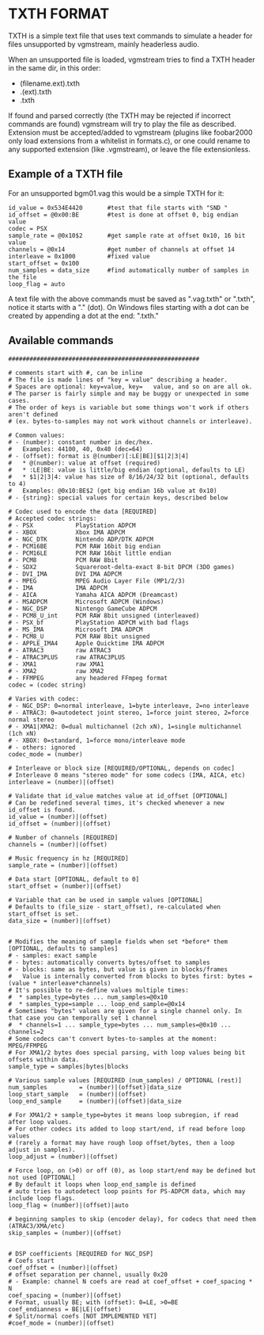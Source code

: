 # TXTH FORMAT

TXTH is a simple text file that uses text commands to simulate a header for files unsupported by vgmstream, mainly headerless audio.

When an unsupported file is loaded, vgmstream tries to find a TXTH header in the same dir, in this order:
- (filename.ext).txth
- .(ext).txth
- .txth

If found and parsed correctly (the TXTH may be rejected if incorrect commands are found) vgmstream will try to play the file as described. Extension must be accepted/added to vgmstream (plugins like foobar2000 only load extensions from a whitelist in formats.c), or one could rename to any supported extension (like .vgmstream), or leave the file extensionless.


## Example of a TXTH file
For an unsupported bgm01.vag this would be a simple TXTH for it:
```
id_value = 0x534E4420       #test that file starts with "SND "
id_offset = @0x00:BE        #test is done at offset 0, big endian value
codec = PSX
sample_rate = @0x10$2       #get sample rate at offset 0x10, 16 bit value
channels = @0x14            #get number of channels at offset 14
interleave = 0x1000         #fixed value
start_offset = 0x100
num_samples = data_size     #find automatically number of samples in the file
loop_flag = auto
```
A text file with the above commands must be saved as ".vag.txth" or ".txth", notice it starts with a "." (dot). On Windows files starting with a dot can be created by appending a dot at the end: ".txth."


## Available commands

```
######################################################

# comments start with #, can be inline
# The file is made lines of "key = value" describing a header.
# Spaces are optional: key=value, key=   value, and so on are all ok.
# The parser is fairly simple and may be buggy or unexpected in some cases.
# The order of keys is variable but some things won't work if others aren't defined
# (ex. bytes-to-samples may not work without channels or interleave).

# Common values:
# - (number): constant number in dec/hex.
#   Examples: 44100, 40, 0x40 (dec=64)
# - (offset): format is @(number)[:LE|BE][$1|2|3|4]
#   * @(number): value at offset (required)
#   * :LE|BE: value is little/big endian (optional, defaults to LE)
#   * $1|2|3|4: value has size of 8/16/24/32 bit (optional, defaults to 4)
#   Examples: @0x10:BE$2 (get big endian 16b value at 0x10)
# - {string}: special values for certain keys, described below

# Codec used to encode the data [REQUIRED]
# Accepted codec strings:
# - PSX            PlayStation ADPCM
# - XBOX           Xbox IMA ADPCM
# - NGC_DTK        Nintendo ADP/DTK ADPCM
# - PCM16BE        PCM RAW 16bit big endian
# - PCM16LE        PCM RAW 16bit little endian
# - PCM8           PCM RAW 8bit
# - SDX2           Squareroot-delta-exact 8-bit DPCM (3DO games)
# - DVI_IMA        DVI IMA ADPCM
# - MPEG           MPEG Audio Layer File (MP1/2/3)
# - IMA            IMA ADPCM
# - AICA           Yamaha AICA ADPCM (Dreamcast)
# - MSADPCM        Microsoft ADPCM (Windows)
# - NGC_DSP        Nintengo GameCube ADPCM
# - PCM8_U_int     PCM RAW 8bit unsigned (interleaved)
# - PSX_bf         PlayStation ADPCM with bad flags
# - MS_IMA         Microsoft IMA ADPCM
# - PCM8_U         PCM RAW 8bit unsigned
# - APPLE_IMA4     Apple Quicktime IMA ADPCM
# - ATRAC3         raw ATRAC3
# - ATRAC3PLUS     raw ATRAC3PLUS
# - XMA1           raw XMA1
# - XMA2           raw XMA2
# - FFMPEG         any headered FFmpeg format
codec = (codec string)
 
# Varies with codec:
# - NGC_DSP: 0=normal interleave, 1=byte interleave, 2=no interleave
# - ATRAC3: 0=autodetect joint stereo, 1=force joint stereo, 2=force normal stereo
# - XMA1|XMA2: 0=dual multichannel (2ch xN), 1=single multichannel (1ch xN)
# - XBOX: 0=standard, 1=force mono/interleave mode
# - others: ignored
codec_mode = (number)
 
# Interleave or block size [REQUIRED/OPTIONAL, depends on codec]
# Interleave 0 means "stereo mode" for some codecs (IMA, AICA, etc)
interleave = (number)|(offset)

# Validate that id_value matches value at id_offset [OPTIONAL]
# Can be redefined several times, it's checked whenever a new id_offset is found.
id_value = (number)|(offset)
id_offset = (number)|(offset)
 
# Number of channels [REQUIRED]
channels = (number)|(offset)
 
# Music frequency in hz [REQUIRED]
sample_rate = (number)|(offset)
 
# Data start [OPTIONAL, default to 0]
start_offset = (number)|(offset)
 
# Variable that can be used in sample values [OPTIONAL]
# Defaults to (file_size - start_offset), re-calculated when start_offset is set.
data_size = (number)|(offset)
 
 
# Modifies the meaning of sample fields when set *before* them [OPTIONAL, defaults to samples]
# - samples: exact sample
# - bytes: automatically converts bytes/offset to samples
# - blocks: same as bytes, but value is given in blocks/frames
#   Value is internally converted from blocks to bytes first: bytes = (value * interleave*channels)
# It's possible to re-define values multiple times:
#  * samples_type=bytes ... num_samples=@0x10
#  * samples_type=sample ... loop_end_sample=@0x14
# Sometimes "bytes" values are given for a single channel only. In that case you can temporally set 1 channel
#  * channels=1 ... sample_type=bytes ... num_samples=@0x10 ... channels=2
# Some codecs can't convert bytes-to-samples at the moment: MPEG/FFMPEG
# For XMA1/2 bytes does special parsing, with loop values being bit offsets within data.
sample_type = samples|bytes|blocks
 
# Various sample values [REQUIRED (num_samples) / OPTIONAL (rest)]
num_samples         = (number)|(offset)|data_size
loop_start_sample   = (number)|(offset)
loop_end_sample     = (number)|(offset)|data_size

# For XMA1/2 + sample_type=bytes it means loop subregion, if read after loop values.
# For other codecs its added to loop start/end, if read before loop values
# (rarely a format may have rough loop offset/bytes, then a loop adjust in samples).
loop_adjust = (number)|(offset)

# Force loop, on (>0) or off (0), as loop start/end may be defined but not used [OPTIONAL]
# By default it loops when loop_end_sample is defined
# auto tries to autodetect loop points for PS-ADPCM data, which may include loop flags.
loop_flag = (number)|(offset)|auto

# beginning samples to skip (encoder delay), for codecs that need them (ATRAC3/XMA/etc)
skip_samples = (number)|(offset)


# DSP coefficients [REQUIRED for NGC_DSP]
# Coefs start
coef_offset = (number)|(offset)
# offset separation per channel, usually 0x20
# - Example: channel N coefs are read at coef_offset + coef_spacing * N
coef_spacing = (number)|(offset)
# Format, usually BE; with (offset): 0=LE, >0=BE
coef_endianness = BE|LE|(offset)
# Split/normal coefs [NOT IMPLEMENTED YET]
#coef_mode = (number)|(offset)

```
